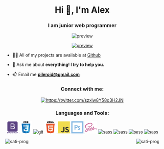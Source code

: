 <h1 align="center">Hi 👋, I'm Alex</h1>
<h3 align="center">I am junior web programmer</h3>

<p align="center"> <img src="https://komarev.com/ghpvc/?username=pileroid&label=Profile%20views&color=0e75b6&style=flat" alt="preview" /> </p>

<p align="center"> <a href="https://github.com/ryo-ma/github-profile-trophy"><img src="https://github-profile-trophy.vercel.app/?username=pileroid" alt="preview" /></a> </p>

- 👨‍💻 All of my projects are available at [Github](Github)

- 💬 Ask me about **everything! I try to help you.**

- 📫 Email me  **pileroid@gmail.com**    

<h3 align="center">Connect with me:</h3>
<p align="center">
<a href="https://twitter.com/DPileroi" target="blank"><img align="center" src="https://raw.githubusercontent.com/rahuldkjain/github-profile-readme-generator/master/src/images/icons/Social/twitter.svg" alt="https://twitter.com/szxiw8Y58o3H2JN" height="30" width="40" /></a>
</p>

<h3 align="center">Languages and Tools:</h3>
<p align="center"> <a href="https://getbootstrap.com" target="_blank"> <img src="https://raw.githubusercontent.com/devicons/devicon/master/icons/bootstrap/bootstrap-plain-wordmark.svg" alt="bootstrap" width="40" height="40"/> </a> 
<a href="https://www.w3schools.com/css/" target="_blank"> <img src="https://raw.githubusercontent.com/devicons/devicon/master/icons/css3/css3-original-wordmark.svg" alt="css3" width="40" height="40"/> </a> 
<a href="https://git-scm.com/" target="_blank"> <img src="https://www.vectorlogo.zone/logos/git-scm/git-scm-icon.svg" alt="git" width="40" height="40"/> </a> <a href="https://www.w3.org/html/" target="_blank"> <img src="https://raw.githubusercontent.com/devicons/devicon/master/icons/html5/html5-original-wordmark.svg" alt="html5" width="40" height="40"/> </a><a href="https://developer.mozilla.org/en-US/docs/Web/JavaScript" target="_blank"> <img src="https://raw.githubusercontent.com/devicons/devicon/master/icons/javascript/javascript-original.svg" alt="javascript" width="40" height="40"/> </a> <a href="https://www.photoshop.com/en" target="_blank"> <img src="https://raw.githubusercontent.com/devicons/devicon/master/icons/photoshop/photoshop-line.svg" alt="photoshop" width="40" height="40"/> </a> <a href="https://sass-lang.com" target="_blank"> <img src="https://raw.githubusercontent.com/devicons/devicon/master/icons/sass/sass-original.svg" alt="sass" width="40" height="40"/> </a>
<a href="https://python.com" target="_blank"> <img src="https://cdn.icon-icons.com/icons2/1508/PNG/512/python_104451.png" alt="sass" width="40" height="40"/> </a>
<a href="https://www.djangoproject.com/" target="_blank"> <img src="https://cdn.icon-icons.com/icons2/2107/PNG/512/file_type_django_icon_130645.png" alt="sass" width="40" height="40"/> </a>
<a target="_blank"> <img src="https://user-images.githubusercontent.com/42747200/46140125-da084900-c26d-11e8-8ea7-c45ae6306309.png" alt="sass" width="40" height="40"/> </a>
<a target="_blank"> <img src="https://cdn.iconscout.com/icon/free/png-256/gulp-1-282455.png" alt="sass" width="40" height="40"/> </a>
</p>

<p><img align="left" src="https://github-readme-stats.vercel.app/api/top-langs?username=pileroid&show_icons=true&locale=en" alt="sati-prog" /></p>

<p>&nbsp;<img align="right" src=github-readme-stats.vercel.app/api?username=pileroid&show_icons=true&locale=en" alt="sati-prog" /></p>

